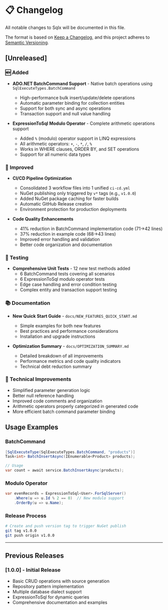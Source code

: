 # 📋 Changelog

All notable changes to Sqlx will be documented in this file.

The format is based on [Keep a Changelog](https://keepachangelog.com/en/1.0.0/),
and this project adheres to [Semantic Versioning](https://semver.org/spec/v2.0.0.html).

## [Unreleased]

### 🆕 Added
- **ADO.NET BatchCommand Support** - Native batch operations using `SqlExecuteTypes.BatchCommand`
  - High-performance bulk insert/update/delete operations
  - Automatic parameter binding for collection entities
  - Support for both sync and async operations
  - Transaction support and null value handling
  
- **ExpressionToSql Modulo Operator** - Complete arithmetic operations support
  - Added `%` (modulo) operator support in LINQ expressions
  - All arithmetic operators: `+`, `-`, `*`, `/`, `%`
  - Works in WHERE clauses, ORDER BY, and SET operations
  - Support for all numeric data types

### 🚀 Improved
- **CI/CD Pipeline Optimization**
  - Consolidated 3 workflow files into 1 unified `ci-cd.yml`
  - NuGet publishing only triggered by `v*` tags (e.g., `v1.0.0`)
  - Added NuGet package caching for faster builds
  - Automatic GitHub Release creation
  - Environment protection for production deployments

- **Code Quality Enhancements**
  - 41% reduction in BatchCommand implementation code (71→42 lines)
  - 37% reduction in example code (68→43 lines)
  - Improved error handling and validation
  - Better code organization and documentation

### 🧪 Testing
- **Comprehensive Unit Tests** - 12 new test methods added
  - 6 BatchCommand tests covering all scenarios
  - 6 ExpressionToSql modulo operator tests
  - Edge case handling and error condition testing
  - Complex entity and transaction support testing

### 📚 Documentation
- **New Quick Start Guide** - `docs/NEW_FEATURES_QUICK_START.md`
  - Simple examples for both new features
  - Best practices and performance considerations
  - Installation and upgrade instructions
  
- **Optimization Summary** - `docs/OPTIMIZATION_SUMMARY.md`
  - Detailed breakdown of all improvements
  - Performance metrics and code quality indicators
  - Technical debt reduction summary

### 🔧 Technical Improvements
- Simplified parameter generation logic
- Better null reference handling
- Improved code comments and organization
- Arithmetic operators properly categorized in generated code
- More efficient batch command parameter binding

## Usage Examples

### BatchCommand
```csharp
[SqlExecuteType(SqlExecuteTypes.BatchCommand, "products")]
Task<int> BatchInsertAsync(IEnumerable<Product> products);

// Usage
var count = await service.BatchInsertAsync(products);
```

### Modulo Operator
```csharp
var evenRecords = ExpressionToSql<User>.ForSqlServer()
    .Where(u => u.Id % 2 == 0)  // New modulo support
    .OrderBy(u => u.Name);
```

### Release Process
```bash
# Create and push version tag to trigger NuGet publish
git tag v1.0.0
git push origin v1.0.0
```

---

## Previous Releases

### [1.0.0] - Initial Release
- Basic CRUD operations with source generation
- Repository pattern implementation
- Multiple database dialect support
- ExpressionToSql for dynamic queries
- Comprehensive documentation and examples
